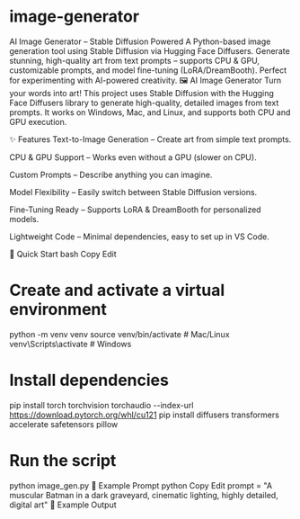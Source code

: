 # image-generator
AI Image Generator – Stable Diffusion Powered A Python-based image generation tool using Stable Diffusion via Hugging Face Diffusers. Generate stunning, high-quality art from text prompts – supports CPU & GPU, customizable prompts, and model fine-tuning (LoRA/DreamBooth). Perfect for experimenting with AI-powered creativity.
🖼️ AI Image Generator
Turn your words into art!
This project uses Stable Diffusion with the Hugging Face Diffusers library to generate high-quality, detailed images from text prompts.
It works on Windows, Mac, and Linux, and supports both CPU and GPU execution.

✨ Features
Text-to-Image Generation – Create art from simple text prompts.

CPU & GPU Support – Works even without a GPU (slower on CPU).

Custom Prompts – Describe anything you can imagine.

Model Flexibility – Easily switch between Stable Diffusion versions.

Fine-Tuning Ready – Supports LoRA & DreamBooth for personalized models.

Lightweight Code – Minimal dependencies, easy to set up in VS Code.

🚀 Quick Start
bash
Copy
Edit
# Create and activate a virtual environment
python -m venv venv
source venv/bin/activate   # Mac/Linux
venv\Scripts\activate      # Windows

# Install dependencies
pip install torch torchvision torchaudio --index-url https://download.pytorch.org/whl/cu121
pip install diffusers transformers accelerate safetensors pillow

# Run the script
python image_gen.py
📝 Example Prompt
python
Copy
Edit
prompt = "A muscular Batman in a dark graveyard, cinematic lighting, highly detailed, digital art"
📸 Example Output
